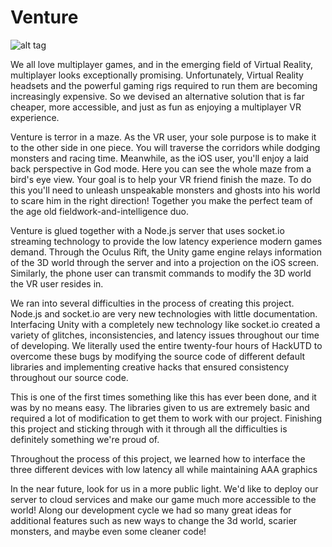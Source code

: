 # Venture


![alt tag](http://challengepost-s3-challengepost.netdna-ssl.com/photos/production/software_photos/000/365/944/datas/gallery.jpg)

We all love multiplayer games, and in the emerging field of Virtual Reality, multiplayer looks exceptionally promising. Unfortunately, Virtual Reality headsets and the powerful gaming rigs required to run them are becoming increasingly expensive. So we devised an alternative solution that is far cheaper, more accessible, and just as fun as enjoying a multiplayer VR experience.

Venture is terror in a maze. As the VR user, your sole purpose is to make it to the other side in one piece. You will traverse the corridors while dodging monsters and racing time. Meanwhile, as the iOS user, you'll enjoy a laid back perspective in God mode. Here you can see the whole maze from a bird's eye view. Your goal is to help your VR friend finish the maze. To do this you'll need to unleash unspeakable monsters and ghosts into his world to scare him in the right direction! Together you make the perfect team of the age old fieldwork-and-intelligence duo.

Venture is glued together with a Node.js server that uses socket.io streaming technology to provide the low latency experience modern games demand. Through the Oculus Rift, the Unity game engine relays information of the 3D world through the server and into a projection on the iOS screen. Similarly, the phone user can transmit commands to modify the 3D world the VR user resides in.

We ran into several difficulties in the process of creating this project. Node.js and socket.io are very new technologies with little documentation. Interfacing Unity with a completely new technology like socket.io created a variety of glitches, inconsistencies, and latency issues throughout our time of developing. We literally used the entire twenty-four hours of HackUTD to overcome these bugs by modifying the source code of different default libraries and implementing creative hacks that ensured consistency throughout our source code.

This is one of the first times something like this has ever been done, and it was by no means easy. The libraries given to us are extremely basic and required a lot of modification to get them to work with our project. Finishing this project and sticking through with it through all the difficulties is definitely something we're proud of.

Throughout the process of this project, we learned how to interface the three different devices with low latency all while maintaining AAA graphics

In the near future, look for us in a more public light. We'd like to deploy our server to cloud services and make our game much more accessible to the world! Along our development cycle we had so many great ideas for additional features such as new ways to change the 3d world, scarier monsters, and maybe even some cleaner code!
